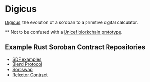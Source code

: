 # Digicus

[Digicus](https://retrocalculators.com/digicus.htm): the evolution of a soroban to a primitive digital calculator.

** Not to be confused with a [Unicef blockchain prototype](https://www.unicef.org/innovation/blockchain/digicus).

## Example Rust Soroban Contract Repositories

* [SDF examples](https://github.com/stellar/soroban-examples)
* [Blend Protocol](https://github.com/blend-capital/blend-contracts)
* [Soroswap](https://github.com/soroswap/core)
* [Relector Contract](https://github.com/reflector-network/reflector-contract)
